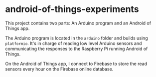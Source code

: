 # android-of-things-experiments

This project contains two parts: An Arduino program and an Android of Things app.

The Arduino program is located in the `arduino` folder and builds using `platformio`. It's in charge of reading low level Arduino sensors and communicating the responses to the Raspberry Pi running Android of Things.

On the Android of Things app, I connect to Firebase to store the read sensors every hour on the Firebase online database.
